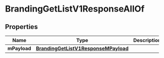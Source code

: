 

# BrandingGetListV1ResponseAllOf


## Properties

| Name | Type | Description | Notes |
|------------ | ------------- | ------------- | -------------|
|**mPayload** | [**BrandingGetListV1ResponseMPayload**](BrandingGetListV1ResponseMPayload.md) |  |  |




